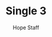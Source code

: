 ---
image: /assets/img/kl/kl_single_3.png
title: Single 3
number: 3
categories:
  - Meditations
  - Moments
  - Single
author: Hope Staff
notes: Single 3
embed: >-
  <iframe style="border-radius:12px" src="https://open.spotify.com/embed/episode/31Ahapc7TrC1yYWdRKJoxd?utm_source=generator" width="100%" height="352" frameBorder="0" allowfullscreen="" allow="autoplay; clipboard-write; encrypted-media; fullscreen; picture-in-picture" loading="lazy"></iframe>
transcript: >-
  SOME LINES OF TEXT START HERE
---